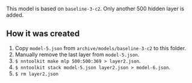 This model is based on `baseline-3-c2`. Only another 500 hidden layer is added.

## How it was created

1. Copy `model-5.json` from `archive/models/baseline-3-c2` to this folder.
2. Manually remove the last layer from `model-5.json`.
3. `$ nntoolkit make mlp 500:500:369 > layer2.json`.
4. `$ nntoolkit stack model-5.json layer2.json > model-6.json`.
5. `$ rm layer2.json`

